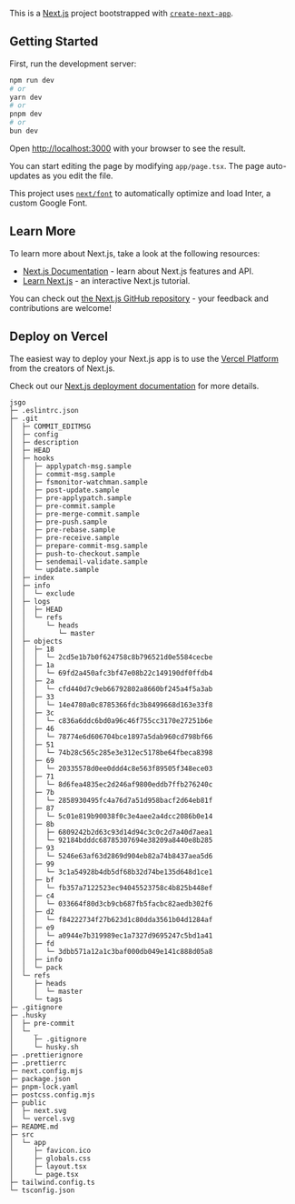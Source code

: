 This is a [Next.js](https://nextjs.org/) project bootstrapped with [`create-next-app`](https://github.com/vercel/next.js/tree/canary/packages/create-next-app).

## Getting Started

First, run the development server:

```bash
npm run dev
# or
yarn dev
# or
pnpm dev
# or
bun dev
```

Open [http://localhost:3000](http://localhost:3000) with your browser to see the result.

You can start editing the page by modifying `app/page.tsx`. The page auto-updates as you edit the file.

This project uses [`next/font`](https://nextjs.org/docs/basic-features/font-optimization) to automatically optimize and load Inter, a custom Google Font.

## Learn More

To learn more about Next.js, take a look at the following resources:

- [Next.js Documentation](https://nextjs.org/docs) - learn about Next.js features and API.
- [Learn Next.js](https://nextjs.org/learn) - an interactive Next.js tutorial.

You can check out [the Next.js GitHub repository](https://github.com/vercel/next.js/) - your feedback and contributions are welcome!

## Deploy on Vercel

The easiest way to deploy your Next.js app is to use the [Vercel Platform](https://vercel.com/new?utm_medium=default-template&filter=next.js&utm_source=create-next-app&utm_campaign=create-next-app-readme) from the creators of Next.js.

Check out our [Next.js deployment documentation](https://nextjs.org/docs/deployment) for more details.

```
jsgo
├─ .eslintrc.json
├─ .git
│  ├─ COMMIT_EDITMSG
│  ├─ config
│  ├─ description
│  ├─ HEAD
│  ├─ hooks
│  │  ├─ applypatch-msg.sample
│  │  ├─ commit-msg.sample
│  │  ├─ fsmonitor-watchman.sample
│  │  ├─ post-update.sample
│  │  ├─ pre-applypatch.sample
│  │  ├─ pre-commit.sample
│  │  ├─ pre-merge-commit.sample
│  │  ├─ pre-push.sample
│  │  ├─ pre-rebase.sample
│  │  ├─ pre-receive.sample
│  │  ├─ prepare-commit-msg.sample
│  │  ├─ push-to-checkout.sample
│  │  ├─ sendemail-validate.sample
│  │  └─ update.sample
│  ├─ index
│  ├─ info
│  │  └─ exclude
│  ├─ logs
│  │  ├─ HEAD
│  │  └─ refs
│  │     └─ heads
│  │        └─ master
│  ├─ objects
│  │  ├─ 18
│  │  │  └─ 2cd5e1b7b0f624758c8b796521d0e5584cecbe
│  │  ├─ 1a
│  │  │  └─ 69fd2a450afc3bf47e08b22c149190df0ffdb4
│  │  ├─ 2a
│  │  │  └─ cfd440d7c9eb66792802a8660bf245a4f5a3ab
│  │  ├─ 33
│  │  │  └─ 14e4780a0c8785366fdc3b8499668d163e33f8
│  │  ├─ 3c
│  │  │  └─ c836a6ddc6bd0a96c46f755cc3170e27251b6e
│  │  ├─ 46
│  │  │  └─ 78774e6d606704bce1897a5dab960cd798bf66
│  │  ├─ 51
│  │  │  └─ 74b28c565c285e3e312ec5178be64fbeca8398
│  │  ├─ 69
│  │  │  └─ 20335578d0ee0ddd4c8e563f89505f348ece03
│  │  ├─ 71
│  │  │  └─ 8d6fea4835ec2d246af9800eddb7ffb276240c
│  │  ├─ 7b
│  │  │  └─ 2858930495fc4a76d7a51d958bacf2d64eb81f
│  │  ├─ 87
│  │  │  └─ 5c01e819b90038f0c3e4aee2a4dcc2086b0e14
│  │  ├─ 8b
│  │  │  ├─ 6809242b2d63c93d14d94c3c0c2d7a40d7aea1
│  │  │  └─ 92184bdddc68785307694e38209a8440e8b285
│  │  ├─ 93
│  │  │  └─ 5246e63af63d2869d904eb82a74b8437aea5d6
│  │  ├─ 99
│  │  │  └─ 3c1a54928b4db5df68b32d74be135d648d1ce1
│  │  ├─ bf
│  │  │  └─ fb357a7122523ec94045523758c4b825b448ef
│  │  ├─ c4
│  │  │  └─ 033664f80d3cb9cb687fb5facbc82aedb302f6
│  │  ├─ d2
│  │  │  └─ f84222734f27b623d1c80dda3561b04d1284af
│  │  ├─ e9
│  │  │  └─ a0944e7b319989ec1a7327d9695247c5bd1a41
│  │  ├─ fd
│  │  │  └─ 3dbb571a12a1c3baf000db049e141c888d05a8
│  │  ├─ info
│  │  └─ pack
│  └─ refs
│     ├─ heads
│     │  └─ master
│     └─ tags
├─ .gitignore
├─ .husky
│  ├─ pre-commit
│  └─ _
│     ├─ .gitignore
│     └─ husky.sh
├─ .prettierignore
├─ .prettierrc
├─ next.config.mjs
├─ package.json
├─ pnpm-lock.yaml
├─ postcss.config.mjs
├─ public
│  ├─ next.svg
│  └─ vercel.svg
├─ README.md
├─ src
│  └─ app
│     ├─ favicon.ico
│     ├─ globals.css
│     ├─ layout.tsx
│     └─ page.tsx
├─ tailwind.config.ts
└─ tsconfig.json

```